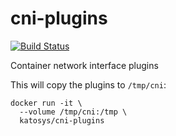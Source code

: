 # cni-plugins

[![Build Status](https://travis-ci.org/katosys/cni-plugins.svg?branch=master)](https://travis-ci.org/katosys/cni-plugins)

Container network interface plugins

This will copy the plugins to `/tmp/cni`:
```
docker run -it \
  --volume /tmp/cni:/tmp \
  katosys/cni-plugins
```

